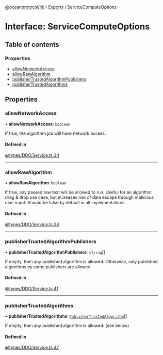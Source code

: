 [@oceanprotocol/lib](../README.md) / [Exports](../modules.md) / ServiceComputeOptions

# Interface: ServiceComputeOptions

## Table of contents

### Properties

- [allowNetworkAccess](ServiceComputeOptions.md#allownetworkaccess)
- [allowRawAlgorithm](ServiceComputeOptions.md#allowrawalgorithm)
- [publisherTrustedAlgorithmPublishers](ServiceComputeOptions.md#publishertrustedalgorithmpublishers)
- [publisherTrustedAlgorithms](ServiceComputeOptions.md#publishertrustedalgorithms)

## Properties

### allowNetworkAccess

• **allowNetworkAccess**: `boolean`

If true, the algorithm job will have network access.

#### Defined in

[@types/DDO/Service.ts:34](https://github.com/oceanprotocol/ocean.js/blob/4f5a8cee/src/@types/DDO/Service.ts#L34)

___

### allowRawAlgorithm

• **allowRawAlgorithm**: `boolean`

If true, any passed raw text will be allowed to run.
Useful for an algorithm drag & drop use case, but increases risk of data escape through malicious user input.
Should be false by default in all implementations.

#### Defined in

[@types/DDO/Service.ts:28](https://github.com/oceanprotocol/ocean.js/blob/4f5a8cee/src/@types/DDO/Service.ts#L28)

___

### publisherTrustedAlgorithmPublishers

• **publisherTrustedAlgorithmPublishers**: `string`[]

If empty, then any published algorithm is allowed.
Otherwise, only published algorithms by some publishers are allowed

#### Defined in

[@types/DDO/Service.ts:41](https://github.com/oceanprotocol/ocean.js/blob/4f5a8cee/src/@types/DDO/Service.ts#L41)

___

### publisherTrustedAlgorithms

• **publisherTrustedAlgorithms**: [`PublisherTrustedAlgorithm`](PublisherTrustedAlgorithm.md)[]

If empty, then any published algorithm is allowed. (see below)

#### Defined in

[@types/DDO/Service.ts:47](https://github.com/oceanprotocol/ocean.js/blob/4f5a8cee/src/@types/DDO/Service.ts#L47)
